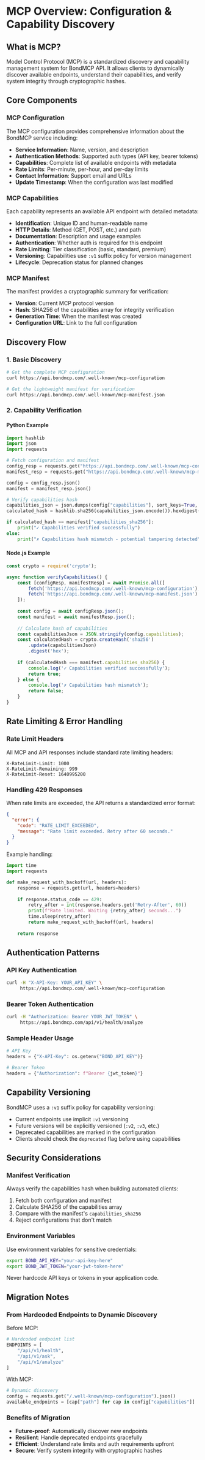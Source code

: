 # MCP Overview: Configuration & Capability Discovery

## What is MCP?

Model Control Protocol (MCP) is a standardized discovery and capability management system for BondMCP API. It allows clients to dynamically discover available endpoints, understand their capabilities, and verify system integrity through cryptographic hashes.

## Core Components

### MCP Configuration

The MCP configuration provides comprehensive information about the BondMCP service including:

- **Service Information**: Name, version, and description
- **Authentication Methods**: Supported auth types (API key, bearer tokens)
- **Capabilities**: Complete list of available endpoints with metadata
- **Rate Limits**: Per-minute, per-hour, and per-day limits
- **Contact Information**: Support email and URLs
- **Update Timestamp**: When the configuration was last modified

### MCP Capabilities

Each capability represents an available API endpoint with detailed metadata:

- **Identification**: Unique ID and human-readable name
- **HTTP Details**: Method (GET, POST, etc.) and path
- **Documentation**: Description and usage examples
- **Authentication**: Whether auth is required for this endpoint
- **Rate Limiting**: Tier classification (basic, standard, premium)
- **Versioning**: Capabilities use `:v1` suffix policy for version management
- **Lifecycle**: Deprecation status for planned changes

### MCP Manifest

The manifest provides a cryptographic summary for verification:

- **Version**: Current MCP protocol version
- **Hash**: SHA256 of the capabilities array for integrity verification
- **Generation Time**: When the manifest was created
- **Configuration URL**: Link to the full configuration

## Discovery Flow

### 1. Basic Discovery

```bash
# Get the complete MCP configuration
curl https://api.bondmcp.com/.well-known/mcp-configuration

# Get the lightweight manifest for verification
curl https://api.bondmcp.com/.well-known/mcp-manifest.json
```

### 2. Capability Verification

#### Python Example

```python
import hashlib
import json
import requests

# Fetch configuration and manifest
config_resp = requests.get("https://api.bondmcp.com/.well-known/mcp-configuration")
manifest_resp = requests.get("https://api.bondmcp.com/.well-known/mcp-manifest.json")

config = config_resp.json()
manifest = manifest_resp.json()

# Verify capabilities hash
capabilities_json = json.dumps(config["capabilities"], sort_keys=True, separators=(',', ':'))
calculated_hash = hashlib.sha256(capabilities_json.encode()).hexdigest()

if calculated_hash == manifest["capabilities_sha256"]:
    print("✓ Capabilities verified successfully")
else:
    print("✗ Capabilities hash mismatch - potential tampering detected")
```

#### Node.js Example

```javascript
const crypto = require('crypto');

async function verifyCapabilities() {
    const [configResp, manifestResp] = await Promise.all([
        fetch('https://api.bondmcp.com/.well-known/mcp-configuration'),
        fetch('https://api.bondmcp.com/.well-known/mcp-manifest.json')
    ]);
    
    const config = await configResp.json();
    const manifest = await manifestResp.json();
    
    // Calculate hash of capabilities
    const capabilitiesJson = JSON.stringify(config.capabilities);
    const calculatedHash = crypto.createHash('sha256')
        .update(capabilitiesJson)
        .digest('hex');
    
    if (calculatedHash === manifest.capabilities_sha256) {
        console.log('✓ Capabilities verified successfully');
        return true;
    } else {
        console.log('✗ Capabilities hash mismatch');
        return false;
    }
}
```

## Rate Limiting & Error Handling

### Rate Limit Headers

All MCP and API responses include standard rate limiting headers:

```
X-RateLimit-Limit: 1000
X-RateLimit-Remaining: 999
X-RateLimit-Reset: 1640995200
```

### Handling 429 Responses

When rate limits are exceeded, the API returns a standardized error format:

```json
{
  "error": {
    "code": "RATE_LIMIT_EXCEEDED",
    "message": "Rate limit exceeded. Retry after 60 seconds."
  }
}
```

Example handling:

```python
import time
import requests

def make_request_with_backoff(url, headers):
    response = requests.get(url, headers=headers)
    
    if response.status_code == 429:
        retry_after = int(response.headers.get('Retry-After', 60))
        print(f"Rate limited. Waiting {retry_after} seconds...")
        time.sleep(retry_after)
        return make_request_with_backoff(url, headers)
    
    return response
```

## Authentication Patterns

### API Key Authentication

```bash
curl -H "X-API-Key: YOUR_API_KEY" \
     https://api.bondmcp.com/.well-known/mcp-configuration
```

### Bearer Token Authentication

```bash
curl -H "Authorization: Bearer YOUR_JWT_TOKEN" \
     https://api.bondmcp.com/api/v1/health/analyze
```

### Sample Header Usage

```python
# API Key
headers = {"X-API-Key": os.getenv("BOND_API_KEY")}

# Bearer Token
headers = {"Authorization": f"Bearer {jwt_token}"}
```

## Capability Versioning

BondMCP uses a `:v1` suffix policy for capability versioning:

- Current endpoints use implicit `:v1` versioning
- Future versions will be explicitly versioned (`:v2`, `:v3`, etc.)
- Deprecated capabilities are marked in the configuration
- Clients should check the `deprecated` flag before using capabilities

## Security Considerations

### Manifest Verification

Always verify the capabilities hash when building automated clients:

1. Fetch both configuration and manifest
2. Calculate SHA256 of the capabilities array
3. Compare with the manifest's `capabilities_sha256`
4. Reject configurations that don't match

### Environment Variables

Use environment variables for sensitive credentials:

```bash
export BOND_API_KEY="your-api-key-here"
export BOND_JWT_TOKEN="your-jwt-token-here"
```

Never hardcode API keys or tokens in your application code.

## Migration Notes

### From Hardcoded Endpoints to Dynamic Discovery

Before MCP:
```python
# Hardcoded endpoint list
ENDPOINTS = [
    "/api/v1/health",
    "/api/v1/ask",
    "/api/v1/analyze"
]
```

With MCP:
```python
# Dynamic discovery
config = requests.get("/.well-known/mcp-configuration").json()
available_endpoints = [cap["path"] for cap in config["capabilities"]]
```

### Benefits of Migration

- **Future-proof**: Automatically discover new endpoints
- **Resilient**: Handle deprecated endpoints gracefully  
- **Efficient**: Understand rate limits and auth requirements upfront
- **Secure**: Verify system integrity with cryptographic hashes